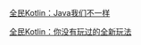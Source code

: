 [全民Kotlin：Java我们不一样](https://www.jianshu.com/p/a01e6b957269)

[全民Kotlin：你没有玩过的全新玩法](https://www.jianshu.com/p/884ca0a49e5e)
